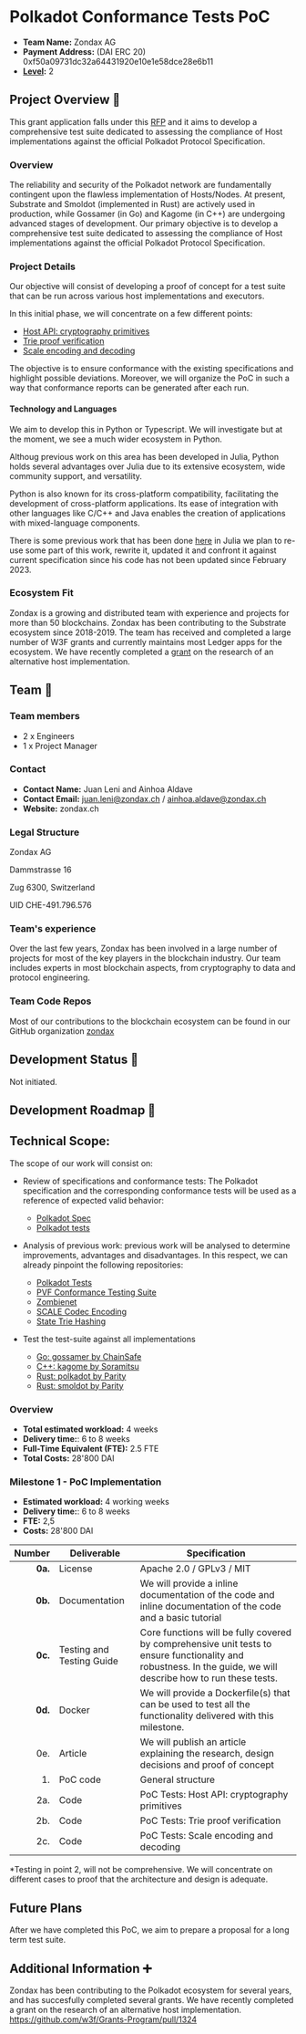 # Polkadot Conformance Tests PoC 

- **Team Name:** Zondax AG
- **Payment Address:** (DAI ERC 20)  0xf50a09731dc32a64431920e10e1e58dce28e6b11 
- **[Level](https://github.com/w3f/Grants-Program/tree/master#level_slider-levels):** 2


## Project Overview :page_facing_up:

This grant application falls under this [RFP](https://github.com/w3f/Grants-Program/blob/master/docs/RFPs/Open/polkadot-protocol_conformance_tests.md) and it aims
to develop a comprehensive test suite dedicated to assessing the compliance of Host implementations against the official Polkadot Protocol Specification.

### Overview

The reliability and security of the Polkadot network are fundamentally contingent upon the flawless implementation of Hosts/Nodes. At present, 
Substrate and Smoldot (implemented in Rust) 
are actively used in production, while Gossamer (in Go) and Kagome (in C++) are undergoing advanced stages of development.
Our primary objective is to develop a comprehensive test suite dedicated to assessing the compliance of Host implementations 
against the official Polkadot Protocol Specification.

### Project Details

Our objective will consist of developing a proof of concept for a test suite that can be run across various host implementations and executors.

In this initial phase, we will concentrate on a few different points:

- [Host API: cryptography primitives](https://spec.polkadot.network/chap-host-api#sect-crypto-api)
- [Trie proof verification](https://spec.polkadot.network/chap-host-api#sect-trie-api)
- [Scale encoding and decoding](https://spec.polkadot.network/id-cryptography-encoding#sect-scale-codec)

The objective is to ensure conformance with the existing specifications and highlight possible deviations. 
Moreover, we will organize the PoC in such a way that conformance reports can be generated after each run.


#### Technology and Languages

We aim to develop this in Python or Typescript. We will investigate but at the moment, we see a much wider ecosystem in Python.

Althoug previous work on this area has been developed in Julia, Python holds several advantages over Julia due to its extensive ecosystem, wide community support, and versatility.

Python is also known for its cross-platform compatibility, facilitating the development of cross-platform applications. 
Its ease of integration with other languages like C/C++ and Java enables the creation of applications with mixed-language components.

There is some previous work that has been done [here](https://github.com/w3f/polkadot-tests) in Julia we plan to re-use some part of this work, rewrite it, updated it and confront it 
against current specification since his code has not been updated since February 2023.


### Ecosystem Fit

Zondax is a growing and distributed team with experience and projects for more than 50 blockchains. 
Zondax has been contributing to the Substrate ecosystem since 2018-2019. The team has received and completed a large number of W3F grants
and currently maintains most Ledger apps for the ecosystem. 
We have recently completed a [grant](https://github.com/w3f/Grants-Program/blob/master/applications/hybrid_node_research.md) on the research of an alternative host implementation. 

## Team :busts_in_silhouette:

### Team members

- 2 x Engineers 
- 1 x Project Manager

### Contact

- **Contact Name:** Juan Leni and Ainhoa Aldave
- **Contact Email:** juan.leni@zondax.ch / ainhoa.aldave@zondax.ch
- **Website:**  zondax.ch

### Legal Structure


Zondax AG

Dammstrasse 16

Zug 6300, Switzerland

UID CHE-491.796.576

### Team's experience

Over the last few years, Zondax has been involved in a large number of projects for most of the key players in the blockchain industry. 
Our team includes experts in most blockchain aspects, from cryptography to data and protocol engineering. 

### Team Code Repos

Most of our contributions to the blockchain ecosystem can be found in our GitHub organization [zondax](https://github.com/zondax)

## Development Status :open_book:

Not initiated. 

## Development Roadmap :nut_and_bolt:

## Technical Scope:

The scope of our work will consist on:

- Review of specifications and conformance tests: The Polkadot specification and the corresponding conformance tests will be used as a reference of expected valid behavior:
     - [Polkadot Spec](https://github.com/w3f/polkadot-spec)
     - [Polkadot tests](https://github.com/w3f/polkadot-tests)

- Analysis of previous work: previous work will be analysed to determine improvements, advantages and disadvantages. In this respect, we can already pinpoint the following repositories:

    - [Polkadot Tests](https://github.com/w3f/polkadot-tests)
    - [PVF Conformance Testing Suite](https://github.com/LimeChain/polkadot-conformance)
    - [Zombienet](https://github.com/paritytech/zombienet)
    - [SCALE Codec Encoding](https://github.com/w3f/polkadot-tests/tree/main/fixtures/scale-codec)
    - [State Trie Hashing](https://github.com/w3f/polkadot-tests/tree/main/fixtures/state-trie)

- Test the test-suite against all implementations
    - [Go: gossamer by ChainSafe](https://github.com/ChainSafe/gossamer)
    - [C++: kagome by Soramitsu](https://github.com/soramitsu/kagome) 
    - [Rust: polkadot by Parity](https://github.com/paritytech/polkadot )
    - [Rust: smoldot by Parity](https://github.com/smol-dot/smoldot) 
  
### Overview

- **Total estimated workload:** 4 weeks
- **Delivery time:**: 6 to 8 weeks
- **Full-Time Equivalent (FTE):**  2.5 FTE
- **Total Costs:** 28'800 DAI

### Milestone 1 - PoC Implementation

- **Estimated workload:** 4 working weeks
- **Delivery time:**: 6 to 8 weeks
- **FTE:**  2,5
- **Costs:** 28'800 DAI

| Number | Deliverable | Specification |
| -----: | ----------- | ------------- |
| **0a.** | License | Apache 2.0 / GPLv3 / MIT |
| **0b.** | Documentation | We will provide a inline documentation of the code and   inline documentation of the code and a basic tutorial |
| **0c.** | Testing and Testing Guide | Core functions will be fully covered by comprehensive unit tests to ensure functionality and robustness. In the guide, we will describe how to run these tests. |
| **0d.** | Docker | We will provide a Dockerfile(s) that can be used to test all the functionality delivered with this milestone. |
| 0e. | Article | We will publish an article explaining the research, design decisions and proof of concept |
| 1. | PoC code| General structure |
| 2a. | Code| PoC Tests: Host API: cryptography primitives  |
| 2b. | Code| PoC Tests: Trie proof verification  |
| 2c. | Code| PoC Tests: Scale encoding and decoding |

*Testing in point 2, will not be comprehensive. We will concentrate on different cases to proof that the architecture and design is adequate.

## Future Plans

After we have completed this PoC, we aim to prepare a proposal for a long term test suite. 

## Additional Information :heavy_plus_sign:

Zondax has been contributing to the Polkadot ecosystem for several years, and has succesfully completed several grants. 
We have recently completed a grant on the research of an alternative host implementation.  https://github.com/w3f/Grants-Program/pull/1324 
